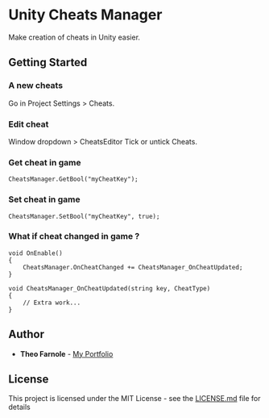 # Unity Cheats Manager

Make creation of cheats in Unity easier.

## Getting Started

### A new cheats
Go in Project Settings > Cheats.

### Edit cheat
Window dropdown > CheatsEditor
Tick or untick Cheats.

### Get cheat in game
```
CheatsManager.GetBool("myCheatKey");
```

### Set cheat in game
```
CheatsManager.SetBool("myCheatKey", true);
```

### What if cheat changed in game ?
```
void OnEnable()
{
	CheatsManager.OnCheatChanged += CheatsManager_OnCheatUpdated;
}

void CheatsManager_OnCheatUpdated(string key, CheatType)
{
	// Extra work...
}
```

## Author

* **Theo Farnole**  - [My Portfolio](tfarnole.me/)

## License

This project is licensed under the MIT License - see the [LICENSE.md](LICENSE.md) file for details